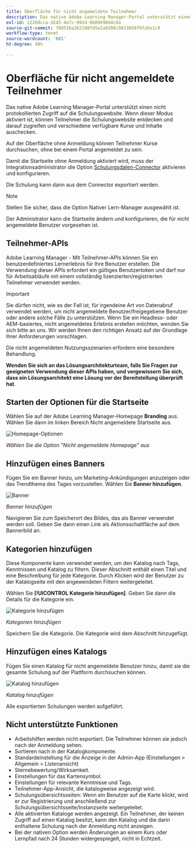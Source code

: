 ```yaml
---
title: Oberfläche für nicht angemeldete Teilnehmer
description: Das native Adobe Learning Manager-Portal unterstützt einen nicht protokollierten Zugriff auf die Schulungswebsite. Wenn dieser Modus aktiviert ist, können Teilnehmer die Schulungswebsite entdecken und darauf zugreifen und verschiedene verfügbare Kurse und Inhalte auschecken. Auf der Oberfläche ohne Anmeldung können Teilnehmer Kurse durchsuchen, ohne bei einem Portal angemeldet zu sein.
exl-id: 12260cca-d2d2-4e7c-991d-9b09690d4c0a
source-git-commit: 70d516a262180fd5a2a9390c9813058f0fa5e1c9
workflow-type: tm+mt
source-wordcount: '601'
ht-degree: 40%

---
```


# Oberfläche für nicht angemeldete Teilnehmer

Das native Adobe Learning Manager-Portal unterstützt einen nicht protokollierten Zugriff auf die Schulungswebsite. Wenn dieser Modus aktiviert ist, können Teilnehmer die Schulungswebsite entdecken und darauf zugreifen und verschiedene verfügbare Kurse und Inhalte auschecken.

Auf der Oberfläche ohne Anmeldung können Teilnehmer Kurse durchsuchen, ohne bei einem Portal angemeldet zu sein.

Damit die Startseite ohne Anmeldung aktiviert wird, muss der Integrationsadministrator die Option [Schulungsdaten-Connector](/help/migrated/integration-admin/feature-summary/connectors.md#training-data-access) aktivieren und konfigurieren.

Die Schulung kann dann aus dem Connector exportiert werden.

>[!NOTE]
>
>Stellen Sie sicher, dass die Option Nativer Lern-Manager ausgewählt ist.

Der Administrator kann die Startseite ändern und konfigurieren, die für nicht angemeldete Benutzer vorgesehen ist.

## Teilnehmer-APIs

Adobe Learning Manager - Mit Teilnehmer-APIs können Sie ein benutzerdefiniertes Lernerlebnis für Ihre Benutzer erstellen. Die Verwendung dieser APIs erfordert ein gültiges Benutzertoken und darf nur für Arbeitsabläufe mit einem vollständig lizenzierten/registrierten Teilnehmer verwendet werden.

>[!IMPORTANT]
>
>Sie dürfen nicht, wie es der Fall ist, für irgendeine Art von Datenabruf verwendet werden, um nicht angemeldete Benutzer/freigegebene Benutzer oder andere solche Fälle zu unterstützen. Wenn Sie ein Headless- oder AEM-basiertes, nicht angemeldetes Erlebnis erstellen möchten, wenden Sie sich bitte an uns. Wir werden Ihnen den richtigen Ansatz auf der Grundlage Ihrer Anforderungen vorschlagen.

Die nicht angemeldeten Nutzungsszenarien erfordern eine besondere Behandlung.

**Wenden Sie sich an das Lösungsarchitekturteam, falls Sie Fragen zur geeigneten Verwendung dieser APIs haben, und vergewissern Sie sich, dass ein Lösungsarchitekt eine Lösung vor der Bereitstellung überprüft hat**.

## Starten der Optionen für die Startseite

Wählen Sie auf der Adobe Learning Manager-Homepage **Branding** aus. Wählen Sie dann im linken Bereich Nicht angemeldete Startseite aus.

![Homepage-Optionen](assets/non-logged-in-homepage.png)

*Wählen Sie die Option &quot;Nicht angemeldete Homepage&quot; aus*

## Hinzufügen eines Banners

Fügen Sie ein Banner hinzu, um Marketing-Ankündigungen anzuzeigen oder das Trendthema des Tages vorzustellen. Wählen Sie **Banner hinzufügen**.

![Banner](assets/add-banner-image.png)

*Banner hinzufügen*

Navigieren Sie zum Speicherort des Bildes, das als Banner verwendet werden soll. Geben Sie dann einen Link als Aktionsschaltfläche auf dem Bannerbild an.

## Kategorien hinzufügen

Diese Komponente kann verwendet werden, um den Katalog nach Tags, Kenntnissen und Katalog zu filtern. Dieser Abschnitt enthält einen Titel und eine Beschreibung für jede Kategorie. Durch Klicken wird der Benutzer zu der Katalogseite mit den angewendeten Filtern weitergeleitet.

Wählen Sie **[!UICONTROL Kategorie hinzufügen]**. Geben Sie dann die Details für die Kategorie ein.

![Kategorie hinzufügen](assets/add-category.png)

*Kategorien hinzufügen*

Speichern Sie die Kategorie. Die Kategorie wird dem Abschnitt hinzugefügt.

## Hinzufügen eines Katalogs

Fügen Sie einen Katalog für nicht angemeldete Benutzer hinzu, damit sie die gesamte Schulung auf der Plattform durchsuchen können.

![Katalog hinzufügen](assets/add-catalog.png)

*Katalog hinzufügen*

Alle exportierten Schulungen werden aufgeführt.

## Nicht unterstützte Funktionen

* Arbeitshilfen werden nicht exportiert. Die Teilnehmer können sie jedoch nach der Anmeldung sehen.
* Sortieren nach in der Katalogkomponente.
* Standardeinstellung für die Anzeige in der Admin-App (Einstellungen > Allgemein > Listenansicht)
* Sternebewertung/Wirksamkeit.
* Einstellungen für das Kartensymbol.
* Einstellungen für relevante Kenntnisse und Tags.
* Teilnehmer-App-Ansicht, die katalogweise angezeigt wird.
* Schulungsübersichtsseiten: Wenn ein Benutzer auf die Karte klickt, wird er zur Registrierung und anschließend zur Schulungsübersichtsseite/Instanzseite weitergeleitet.
* Alle aktivierten Kataloge werden angezeigt. Ein Teilnehmer, der keinen Zugriff auf einen Katalog besitzt, kann den Katalog und die darin enthaltene Schulung nach der Anmeldung nicht anzeigen.
* Bei der nativen Option werden Änderungen an einem Kurs oder Lernpfad nach 24 Stunden widergespiegelt, nicht in Echtzeit.

